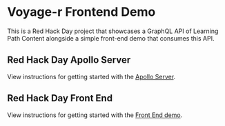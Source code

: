 # Voyage-r Frontend Demo

This is a Red Hack Day project that showcases a GraphQL API of Learning Path Content alongside a simple front-end demo that consumes this API.

## Red Hack Day Apollo Server

View instructions for getting started with the [Apollo Server](https://github.com/widescreenBob/redhackdayapolloserver/tree/main/server).

## Red Hack Day Front End

View instructions for getting started with the [Front End demo](https://github.com/widescreenBob/redhackdayapolloserver/tree/main/front-end).
